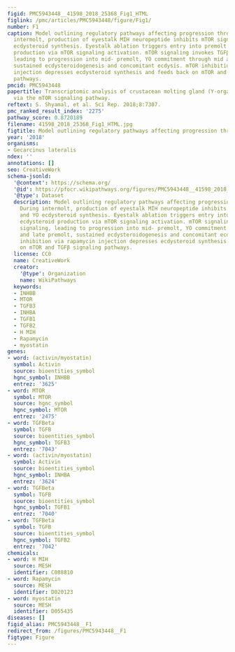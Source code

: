 ```yaml
---
figid: PMC5943448__41598_2018_25368_Fig1_HTML
figlink: /pmc/articles/PMC5943448/figure/Fig1/
number: F1
caption: Model outlining regulatory pathways affecting progression through molt. During
  intermolt, production of eyestalk MIH neuropeptide inhibits mTOR signaling and YO
  ecdysteroid synthesis. Eyestalk ablation triggers entry into premolt and ecdysteroid
  production via mTOR signaling activation. mTOR signaling invokes TGFβ signaling,
  leading to progression into mid- premolt, YO commitment through mid and late premolt,
  sustained ecdysteroidogenesis and concomitant ecdysis. mTOR inhibition via rapamycin
  injection depresses ecdysteroid synthesis and feeds back on mTOR and TGFβ signaling
  pathways.
pmcid: PMC5943448
papertitle: Transcriptomic analysis of crustacean molting gland (Y-organ) regulation
  via the mTOR signaling pathway.
reftext: S. Shyamal, et al. Sci Rep. 2018;8:7307.
pmc_ranked_result_index: '2275'
pathway_score: 0.8720189
filename: 41598_2018_25368_Fig1_HTML.jpg
figtitle: Model outlining regulatory pathways affecting progression through molt
year: '2018'
organisms:
- Gecarcinus lateralis
ndex: ''
annotations: []
seo: CreativeWork
schema-jsonld:
  '@context': https://schema.org/
  '@id': https://pfocr.wikipathways.org/figures/PMC5943448__41598_2018_25368_Fig1_HTML.html
  '@type': Dataset
  description: Model outlining regulatory pathways affecting progression through molt.
    During intermolt, production of eyestalk MIH neuropeptide inhibits mTOR signaling
    and YO ecdysteroid synthesis. Eyestalk ablation triggers entry into premolt and
    ecdysteroid production via mTOR signaling activation. mTOR signaling invokes TGFβ
    signaling, leading to progression into mid- premolt, YO commitment through mid
    and late premolt, sustained ecdysteroidogenesis and concomitant ecdysis. mTOR
    inhibition via rapamycin injection depresses ecdysteroid synthesis and feeds back
    on mTOR and TGFβ signaling pathways.
  license: CC0
  name: CreativeWork
  creator:
    '@type': Organization
    name: WikiPathways
  keywords:
  - INHBB
  - MTOR
  - TGFB3
  - INHBA
  - TGFB1
  - TGFB2
  - H MIH
  - Rapamycin
  - myostatin
genes:
- word: (activin/myostatin)
  symbol: Activin
  source: bioentities_symbol
  hgnc_symbol: INHBB
  entrez: '3625'
- word: MTOR
  symbol: MTOR
  source: hgnc_symbol
  hgnc_symbol: MTOR
  entrez: '2475'
- word: TGFBeta
  symbol: TGFB
  source: bioentities_symbol
  hgnc_symbol: TGFB3
  entrez: '7043'
- word: (activin/myostatin)
  symbol: Activin
  source: bioentities_symbol
  hgnc_symbol: INHBA
  entrez: '3624'
- word: TGFBeta
  symbol: TGFB
  source: bioentities_symbol
  hgnc_symbol: TGFB1
  entrez: '7040'
- word: TGFBeta
  symbol: TGFB
  source: bioentities_symbol
  hgnc_symbol: TGFB2
  entrez: '7042'
chemicals:
- word: H MIH
  source: MESH
  identifier: C088810
- word: Rapamycin
  source: MESH
  identifier: D020123
- word: myostatin
  source: MESH
  identifier: D055435
diseases: []
figid_alias: PMC5943448__F1
redirect_from: /figures/PMC5943448__F1
figtype: Figure
---
```

